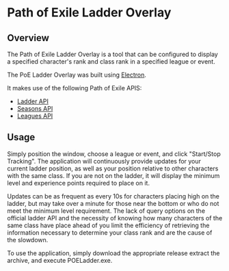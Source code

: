 # Path of Exile Ladder Overlay
## Overview
The Path of Exile Ladder Overlay is a tool that can be configured to display a specified character's rank and class rank in a specified league or event.

The PoE Ladder Overlay was built using [Electron](https://github.com/electron/electron). 

It makes use of the following Path of Exile APIS:
* [Ladder API](http://api.pathofexile.com/ladders)
* [Seasons API](http://www.pathofexile.com/api/seasons)
* [Leagues API](http://api.pathofexile.com/leagues)

## Usage
Simply position the window, choose a league or event, and click "Start/Stop Tracking". The application will continuously provide updates for your current ladder position, as well as your position relative to other characters with the same class. If you are not on the ladder, it will display the minimum level and experience points required to place on it.

Updates can be as frequent as every 10s for characters placing high on the ladder, but may take over a minute for those near the bottom or who do not meet the minimum level requirement. The lack of query options on the official ladder API and the necessity of knowing how many characters of the same class have place ahead of you limit the efficiency of retrieving the information necessary to determine your class rank and are the cause of the slowdown.

To use the application, simply download the appropriate release extract the archive, and execute POELadder.exe.